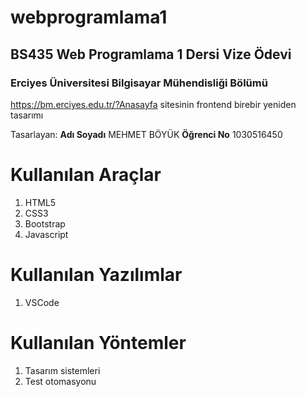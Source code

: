 # webprogramlama1 
## BS435 Web Programlama 1 Dersi Vize Ödevi
### Erciyes Üniversitesi Bilgisayar Mühendisliği Bölümü  
https://bm.erciyes.edu.tr/?Anasayfa sitesinin frontend birebir yeniden tasarımı

Tasarlayan:
**Adı Soyadı** MEHMET BÖYÜK 
**Öğrenci No** 1030516450

 

# Kullanılan Araçlar

 1. HTML5
 2. CSS3
 3. Bootstrap
 4. Javascript


# Kullanılan Yazılımlar

 1. VSCode


# Kullanılan Yöntemler

 1. Tasarım sistemleri
 2. Test otomasyonu


